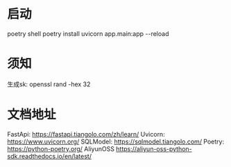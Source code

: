
# 启动

poetry shell
poetry install
uvicorn app.main:app --reload

# 须知

生成sk:
openssl rand -hex 32

# 文档地址

FastApi: <https://fastapi.tiangolo.com/zh/learn/>
Uvicorn: <https://www.uvicorn.org/>
SQLModel: <https://sqlmodel.tiangolo.com/>
Poetry: <https://python-poetry.org/>
AliyunOSS <https://aliyun-oss-python-sdk.readthedocs.io/en/latest/>
